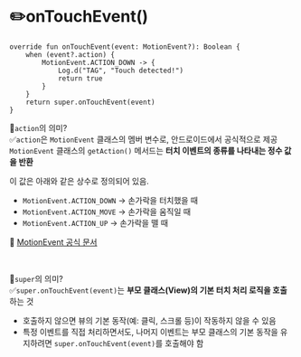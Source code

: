 # ✏️onTouchEvent()

```
override fun onTouchEvent(event: MotionEvent?): Boolean {
    when (event?.action) {
        MotionEvent.ACTION_DOWN -> {
            Log.d("TAG", "Touch detected!")
            return true
        }
    }
    return super.onTouchEvent(event)
}
```

🤔`action`의 의미? <br>
✅`action`은 `MotionEvent` 클래스의 멤버 변수로, 안드로이드에서 공식적으로 제공
`MotionEvent` 클래스의 `getAction()` 메서드는 **터치 이벤트의 종류를 나타내는 정수 값을 반환**

이 값은 아래와 같은 상수로 정의되어 있음.
- `MotionEvent.ACTION_DOWN` → 손가락을 터치했을 때
- `MotionEvent.ACTION_MOVE` → 손가락을 움직일 때
- `MotionEvent.ACTION_UP` → 손가락을 뗄 때

🔗 [MotionEvent 공식 문서](https://developer.android.com/reference/android/view/MotionEvent)

<br>

🤔`super`의 의미? <br>
✅`super.onTouchEvent(event)`는 **부모 클래스(View)의 기본 터치 처리 로직을 호출**하는 것
- 호출하지 않으면 뷰의 기본 동작(예: 클릭, 스크롤 등)이 작동하지 않을 수 있음
- 특정 이벤트를 직접 처리하면서도, 나머지 이벤트는 부모 클래스의 기본 동작을 유지하려면 `super.onTouchEvent(event)`를 호출해야 함
